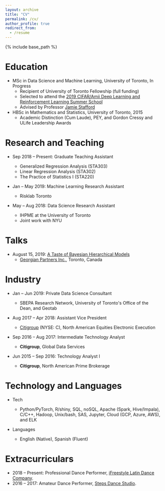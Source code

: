 ```yaml
---
layout: archive
title: "CV"
permalink: /cv/
author_profile: true
redirect_from:
  - /resume
---
```


{% include base_path %}

Education
======
* MSc in Data Science and Machine Learning, University of Toronto, In Progress
  * Recipient of University of Toronto Fellowship (full funding)
  * Selected to attend the [2019 CIFAR/Amii Deep Learning and Reinforcement Learning Summer School](https://dlrlsummerschool.ca/about/)
  * Advised by Professor [Jamie Stafford](http://www.utstat.utoronto.ca/stafford/index.html)
* HBSc in Mathematics and Statistics, University of Toronto, 2015
  * Academic Distinction (Cum Laude), PEY, and Gordon Cressy and ULife Leadership Awards


Research and Teaching
======
* Sep 2018 – Present: Graduate Teaching Assistant
  * Generalized Regression Analysis (STA303)
  * Linear Regression Analysis (STA302)
  * The Practice of Statistics I (STA220)
  
* Jan – May 2019: Machine Learning Research Assistant
  * Risklab Toronto

* May – Aug 2018: Data Science Research Assistant
  * IHPME at the University of Toronto
  * Joint work with NYU

Talks
======
* August 15, 2019: [A Taste of Bayesian Hierarchical Models](https://sergiosonline.github.io/files/Georgian_Partners-INLA_and_Toronto-20190815.pdf)
  * [Georgian Partners Inc.](https://georgianpartners.com/), Toronto, Canada

Industry
======
* Jan – Jun 2019: Private Data Science Consultant
  * SBEPA Research Network, University of Toronto's Office of the Dean, and Geotab

* Aug 2017 – Apr 2018: Assistant Vice President
  * [Citigroup](https://www.citigroup.com/citi/) (NYSE: C), North American Equities Electronic Execution

* Sep 2016 – Aug 2017: Intermediate Technology Analyst
  * **Citigroup**, Global Data Services
  
* Jun 2015 – Sep 2016: Technology Analyst I
  * **Citigroup**, North American Prime Brokerage


Technology and Languages
======
* Tech
  * Python/PyTorch, R/shiny, SQL, noSQL, Apache (Spark, Hive/Impala), C/C++, Hadoop, Unix/bash, SAS, Jupyter, Cloud (GCP, Azure, AWS), and ELK
  
* Languages
  * English (Native), Spanish (Fluent)
  
Extracurriculars
======
* 2018 – Present: Professional Dance Performer, [iFreestyle Latin Dance Company](http://www.ifreestyle.ca/).
* 2016 – 2017: Amateur Dance Performer, [Steps Dance Studio](https://www.stepsdancestudio.com/).
